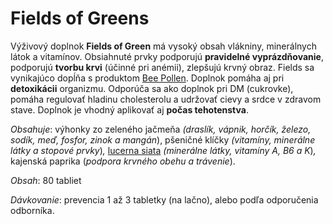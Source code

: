 Fields of Greens
================

Výživový doplnok **Fields of Green** má vysoký obsah vlákniny, minerálnych látok
a vitamínov. Obsiahnuté prvky podporujú **pravidelné vyprázdňovanie**, podporujú
**tvorbu krvi** (účinné pri anémii), zlepšujú krvný obraz. Fields sa vynikajúco
dopĺňa s produktom [Bee
Pollen](/pripravky-pre-zdravu-vyzivu-flp/forever-bee-pollen). Doplnok pomáha aj
pri **detoxikácii** organizmu. Odporúča sa ako doplnok pri DM (cukrovke), pomáha
regulovať hladinu cholesterolu a udržovať cievy a srdce v zdravom stave. Doplnok
je vhodný aplikovať aj **počas tehotenstva**.

*Obsahuje*: výhonky zo zeleného jačmeňa *(draslík, vápnik, horčík, železo,
sodík, meď, fosfor, zinok a mangán*), pšeničné klíčky *(vitamíny, minerálne
látky a stopové prvky*)*,* [lucerna
siata](/sip/p/lucerna-siata/) *(minerálne látky, vitamíny A, B6
a K*)*,* kajenská paprika (*podpora krvného obehu a trávenie*).

*Obsah*: 80 tabliet

*Dávkovanie*: prevencia 1 až 3 tabletky (na lačno), alebo podľa odporučenia
odborníka.

